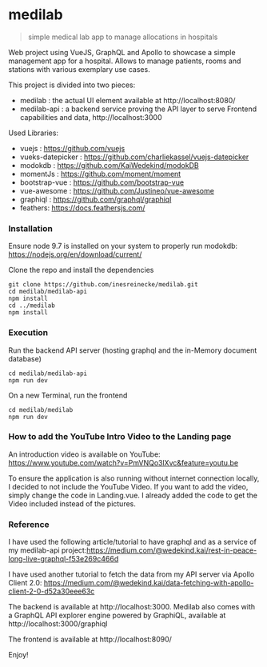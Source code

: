 # medilab

> simple medical lab app to manage allocations in hospitals

Web project using VueJS, GraphQL and Apollo to showcase a simple management app for a hospital. Allows to manage
patients, rooms and stations with various exemplary use cases.

This project is divided into two pieces:
 * medilab : the actual UI element available at http://localhost:8080/
 * medilab-api : a backend service proving the API layer to serve Frontend capabilities and data, http://localhost:3000

Used Libraries:
 * vuejs : https://github.com/vuejs
 * vueks-datepicker : https://github.com/charliekassel/vuejs-datepicker
 * modokdb : https://github.com/KaiWedekind/modokDB
 * momentJs : https://github.com/moment/moment
 * bootstrap-vue : https://github.com/bootstrap-vue
 * vue-awesome : https://github.com/Justineo/vue-awesome
 * graphiql : https://github.com/graphql/graphiql
 * feathers: https://docs.feathersjs.com/

### Installation

Ensure node 9.7 is installed on your system to properly run modokdb: https://nodejs.org/en/download/current/

Clone the repo and install the dependencies

```
git clone https://github.com/inesreinecke/medilab.git
cd medilab/medilab-api
npm install
cd ../medilab
npm install
```

### Execution

Run the backend API server (hosting graphql and the in-Memory document database)
```
cd medilab/medilab-api
npm run dev
```

On a new Terminal, run the frontend
```
cd medilab/medilab
npm run dev
```

### How to add the YouTube Intro Video to the Landing page

An introduction video is available on YouTube: 
https://www.youtube.com/watch?v=PmVNQo3lXvc&feature=youtu.be

To ensure the application is also running without internet connection locally, I decided to not include the YouTube Video.
If you want to add the video, simply change the code in Landing.vue. I already added the code to get the Video included instead of the pictures. 

### Reference

I have used the following article/tutorial to have graphql and as a service of my medilab-api project:https://medium.com/@wedekind.kai/rest-in-peace-long-live-graphql-f53e269c466d

I have used another tutorial to fetch the data from my API server via Apollo Client 2.0: https://medium.com/@wedekind.kai/data-fetching-with-apollo-client-2-0-d52a30eee63c


The backend is available at http://localhost:3000. Medilab also comes with a GraphQL API explorer engine powered by GraphiQL, available at 
http://localhost:3000/graphiql

The frontend is available at http://localhost:8090/

Enjoy!


